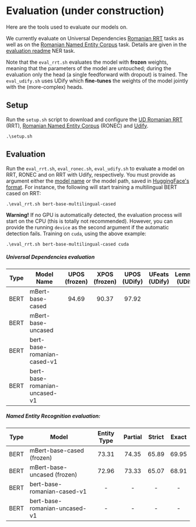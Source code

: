 # Evaluation (under construction)

Here are the tools used to evaluate our models on. 

We currently evaluate on Universal Dependencies [Romanian RRT](https://universaldependencies.org/treebanks/ro_rrt/index.html) tasks as well as on the [Romanian Named Entity Corpus](https://github.com/dumitrescustefan/ronec) task. Details are given in the [evaluation readme](evauation/README.md) NER task. 

Note that the ``eval_rrt.sh`` evaluates the model with **frozen** weights, meaning that the parameters of the model are untouched; during the evaluation only the head (a single feedforward with dropout) is trained. The ``eval_udify.sh`` uses UDify which **fine-tunes** the weights of the model jointly with the (more-complex) heads.

## Setup
Run the `setup.sh` script to download and configure the [UD Romanian RRT](https://universaldependencies.org/treebanks/ro_rrt/index.html) (RRT), [Romanian Named Entity Corpus](https://github.com/dumitrescustefan/ronec) (RONEC) and [Udify](https://github.com/Hyperparticle/udify). 

```
.\setup.sh
```

## Evaluation

Run the `eval_rrt.sh`, `eval_ronec.sh`, `eval_udify.sh` to evaluate a model on RRT, RONEC and on RRT with Udify, respectively. You must provide as argument either the [model name](https://huggingface.co/transformers/pretrained_models.html) or the model path, saved in [HuggingFace's format](https://huggingface.co/transformers/main_classes/model.html#pretrainedmodel). For instance, the following will start training a multilingual BERT cased on RRT:

```
.\eval_rrt.sh bert-base-multilingual-cased
```

**Warning!** If no GPU is automatically detected, the evaluation process will start on the CPU (this is totally not recommended). However, you can provide the running `device` as the second argument if the automatic detection fails. Training on `cuda`, using the above example: 

```
.\eval_rrt.sh bert-base-multilingual-cased cuda
```

##### Universal Dependencies evaluation

| Type 	        | Model Name               	        | UPOS (frozen) 	| XPOS (frozen) 	| UPOS (UDify) 	| UFeats (UDify) 	| Lemmas (UDify) 	| LAS (UDify) 	|
|------------	|-------------------------------	|:-------------:	|:-------------:	|:------------:	|:--------------:	|:--------------:	|:-----------:	|
| BERT       	| mBert-base-cased                 	|       94.69      	|      90.37         	|     97.92         	|                	|                	|             	|
| BERT       	| mBert-base-uncased               	|               	|               	|              	|                	|                	|             	|
| BERT       	| bert-base-romanian-cased-v1   	|               	|               	|              	|                	|                	|             	|
| BERT       	| bert-base-romanian-uncased-v1 	|               	|               	|              	|                	|                	|             	|

##### Named Entity Recognition evaluation:

| Type 	| Model | Entity Type | Partial | Strict | Exact | 
|------------	| --- | :---: | :---: | :---: | :---: | 
| BERT       	| mBert-base-cased (frozen) | 73.31 | 74.35 | 65.89 | 69.95 | 
| BERT       	| mBert-base-uncased (frozen) | 72.96 | 73.33 | 65.07 | 68.91 | 
| BERT       	| bert-base-romanian-cased-v1 | - | - | - | - | 
| BERT       	| bert-base-romanian-uncased-v1 | - | - | - | - | 
